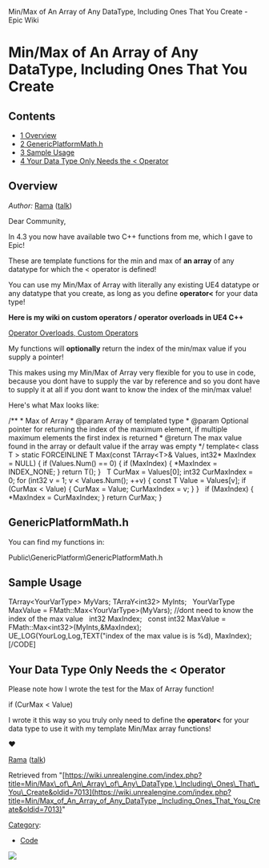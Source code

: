 Min/Max of An Array of Any DataType, Including Ones That You Create - Epic Wiki                    

Min/Max of An Array of Any DataType, Including Ones That You Create
===================================================================

Contents
--------

*   [1 Overview](#Overview)
*   [2 GenericPlatformMath.h](#GenericPlatformMath.h)
*   [3 Sample Usage](#Sample_Usage)
*   [4 Your Data Type Only Needs the < Operator](#Your_Data_Type_Only_Needs_the_.3C_Operator)

Overview
--------

_Author:_ [Rama](/User:Rama "User:Rama") ([talk](/User_talk:Rama "User talk:Rama"))

Dear Community,

In 4.3 you now have available two C++ functions from me, which I gave to Epic!

These are template functions for the min and max of **an array** of any datatype for which the < operator is defined!

You can use my Min/Max of Array with literally any existing UE4 datatype or any datatype that you create, as long as you define **operator<** for your data type!

  
**Here is my wiki on custom operators / operator overloads in UE4 C++**

[Operator Overloads, Custom Operators](/Operator_Overloads "Operator Overloads")

  
My functions will **optionally** return the index of the min/max value if you supply a pointer!

This makes using my Min/Max of Array very flexible for you to use in code, because you dont have to supply the var by reference and so you dont have to supply it at all if you dont want to know the index of the min/max value!

Here's what Max looks like:

/\*\*
\* Max of Array
\* @param	Array of templated type
\* @param	Optional pointer for returning the index of the maximum element, if multiple maximum elements the first index is returned
\* @return	The max value found in the array or default value if the array was empty
\*/
template< class T \>
static FORCEINLINE T Max(const TArray<T\>& Values, int32\* MaxIndex \= NULL)
{
	if (Values.Num() \== 0)
	{
		if (MaxIndex)
		{
			\*MaxIndex \= INDEX\_NONE;
		}
		return T();
	}
 
	T CurMax \= Values\[0\];
	int32 CurMaxIndex \= 0;
	for (int32 v \= 1; v < Values.Num(); ++v)
	{
		const T Value \= Values\[v\];
		if (CurMax < Value)
		{
			CurMax \= Value;
			CurMaxIndex \= v;
		}
	}
 
	if (MaxIndex)
	{
		\*MaxIndex \= CurMaxIndex;
	}
	return CurMax;
}

GenericPlatformMath.h
---------------------

You can find my functions in:

 Public\\GenericPlatform\\GenericPlatformMath.h 

Sample Usage
------------

TArray<YourVarType\> MyVars;
TArraY<int32\> MyInts;
 
YourVarType MaxValue \= FMath::Max<YourVarType\>(MyVars); //dont need to know the index of the max value
 
int32 MaxIndex;
 
const int32 MaxValue \= FMath::Max<int32\>(MyInts,&MaxIndex);
 
UE\_LOG(YourLog,Log,TEXT("index of the max value is is %d), MaxIndex);\[/CODE\]

Your Data Type Only Needs the < Operator
----------------------------------------

Please note how I wrote the test for the Max of Array function!

 if (CurMax < Value)

I wrote it this way so you truly only need to define the **operator<** for your data type to use it with my template Min/Max array functions!

♥

[Rama](/User:Rama "User:Rama") ([talk](/User_talk:Rama "User talk:Rama"))

Retrieved from "[https://wiki.unrealengine.com/index.php?title=Min/Max\_of\_An\_Array\_of\_Any\_DataType,\_Including\_Ones\_That\_You\_Create&oldid=7013](https://wiki.unrealengine.com/index.php?title=Min/Max_of_An_Array_of_Any_DataType,_Including_Ones_That_You_Create&oldid=7013)"

[Category](/Special:Categories "Special:Categories"):

*   [Code](/Category:Code "Category:Code")

  ![](https://tracking.unrealengine.com/track.png)